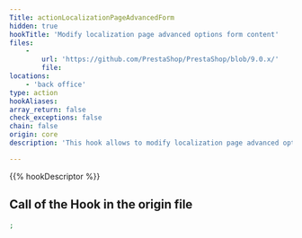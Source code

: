```yaml
---
Title: actionLocalizationPageAdvancedForm
hidden: true
hookTitle: 'Modify localization page advanced options form content'
files:
    -
        url: 'https://github.com/PrestaShop/PrestaShop/blob/9.0.x/'
        file: 
locations:
    - 'back office'
type: action
hookAliases: 
array_return: false
check_exceptions: false
chain: false
origin: core
description: 'This hook allows to modify localization page advanced options form FormBuilder'

---
```


{{% hookDescriptor %}}

## Call of the Hook in the origin file

```php
;
```
